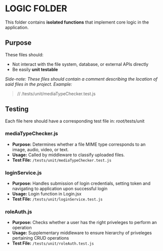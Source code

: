 # LOGIC FOLDER

This folder contains **isolated functions** that implement core logic in the application.

## Purpose
These files should:
- Not interact with the file system, database, or external APIs directly
- Be easily **unit testable**

*Side-note: These files should contain a comment describing the location of said files in the project. Example:*
>// /tests/unit/mediaTypeChecker.test.js

## Testing
Each file here should have a corresponding test file in: *root*/tests/unit

### mediaTypeChecker.js
- **Purpose:** Determines whether a file MIME type corresponds to an image, audio, video, or text.
- **Usage:** Called by middleware to classify uploaded files.
- **Test File:** `/tests/unit/mediaTypeChecker.test.js`

### loginService.js
- **Purpose:** Handles submission of login credentials, setting token and navigating to application upon successful login
- **Usage:** Login function in Login.jsx
- **Test File:** `/tests/unit/loginService.test.js`

### roleAuth.js
- **Purpose:** Checks whether a user has the right priveleges to perform an operation
- **Usage:** Supplementary middleware to ensure hierarchy of priveleges pertaining CRUD operations
- **Test File:** `/tests/unit/roleAuth.test.js`